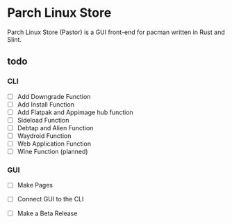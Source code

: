 # Parch Linux Store

Parch Linux Store (Pastor) is a GUI front-end for pacman written in Rust and Slint.


## todo

### CLI
- [ ] Add Downgrade Function
- [ ] Add Install Function
- [ ] Add Flatpak and Appimage hub function
- [ ] Sideload Function
- [ ] Debtap and Alien Function
- [ ] Waydroid Function
- [ ] Web Application Function
- [ ] Wine Function (planned)

### GUI
- [ ] Make Pages
- [ ] Connect GUI to the CLI
- [ ] Make a Beta Release


